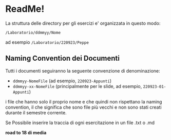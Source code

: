 # ReadMe!

La struttura delle directory per gli esercizi e' organizzata in questo modo:

```
/Laboratorio/ddmmyy/Nome
```
ad esempio `/Laboratorio/220923/Peppe`

## Naming Convention dei Documenti

Tutti i documenti seguiranno la seguente convenzione di denominazione:

- `ddmmyy-NomeFile` (ad esempio, `220923-Appunti`)
- `ddmmyy-xx-NomeFile` (principalmente per le slide, ad esempio, `220923-01-Appunti`)

i file che hanno solo il proprio nome e che quindi non rispettano la naming convention, il che significa che sono file più vecchi e non sono stati creati durante il semestre corrente.

Se Possibile inserire la traccia di ogni esercitazione in un file .txt o .md


**road to 18 di media**
